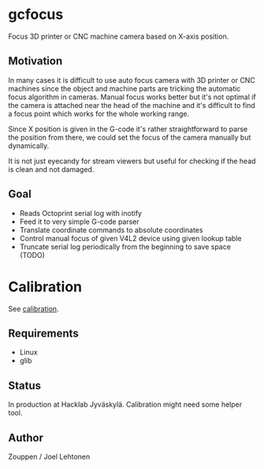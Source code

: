 # gcfocus 

Focus 3D printer or CNC machine camera based on X-axis position.

## Motivation

In many cases it is difficult to use auto focus camera with 3D printer
or CNC machines since the object and machine parts are tricking the
automatic focus algorithm in cameras. Manual focus works better but
it's not optimal if the camera is attached near the head of the
machine and it's difficult to find a focus point which works for the
whole working range.

Since X position is given in the G-code it's rather straightforward to
parse the position from there, we could set the focus of the camera
manually but dynamically.

It is not just eyecandy for stream viewers but useful for checking if
the head is clean and not damaged.

## Goal

- Reads Octoprint serial log with inotify
- Feed it to very simple G-code parser
- Translate coordinate commands to absolute coordinates
- Control manual focus of given V4L2 device using given lookup table
- Truncate serial log periodically from the beginning to save space (TODO)

# Calibration

See [calibration](calibration.md).

## Requirements

- Linux
- glib

## Status

In production at Hacklab Jyväskylä. Calibration might need some helper tool.

## Author

Zouppen / Joel Lehtonen
